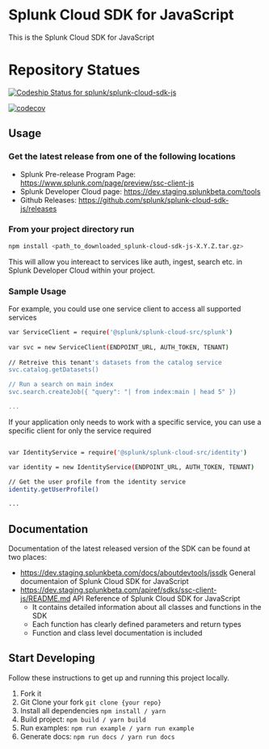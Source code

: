 # Splunk Cloud SDK for JavaScript

This is the Splunk Cloud SDK for JavaScript

# Repository Statues
[![Codeship Status for splunk/splunk-cloud-sdk-js](https://app.codeship.com/projects/efc247e0-15d9-0136-51cc-4ecad654e338/status?branch=develop)](https://app.codeship.com/projects/283657)

[![codecov](https://codecov.io/gh/splunk/splunk-cloud-sdk-js/branch/develop/graph/badge.svg?token=R5kexVYymt)](https://codecov.io/gh/splunk/splunk-cloud-sdk-js)

## Usage

### Get the latest release from one of the following locations 
- Splunk Pre-release Program Page: https://www.splunk.com/page/preview/ssc-client-js
- Splunk Developer Cloud page: https://dev.staging.splunkbeta.com/tools
- Github Releases: https://github.com/splunk/splunk-cloud-sdk-js/releases

### From your project directory run
```sh
npm install <path_to_downloaded_splunk-cloud-sdk-js-X.Y.Z.tar.gz>
```
This will allow you intereact to services like auth, ingest, search etc. in Splunk Developer Cloud within your project.

### Sample Usage
For example, you could use one service client to access all supported services

```sh
var ServiceClient = require('@splunk/splunk-cloud-src/splunk')
 
var svc = new ServiceClient(ENDPOINT_URL, AUTH_TOKEN, TENANT)
 
// Retreive this tenant's datasets from the catalog service
svc.catalog.getDatasets()

// Run a search on main index
svc.search.createJob({ "query": "| from index:main | head 5" })

...

```

If your application only needs to work with a specific service, you can use a specific client for only the service required

```sh

var IdentityService = require('@splunk/splunk-cloud-src/identity')

var identity = new IdentityService(ENDPOINT_URL, AUTH_TOKEN, TENANT)

// Get the user profile from the identity service
identity.getUserProfile()

...

```

## Documentation
Documentation of the latest released version of the SDK can be found at two places:
- https://dev.staging.splunkbeta.com/docs/aboutdevtools/jssdk General documentaion of Splunk Cloud SDK for JavaScript
- https://dev.staging.splunkbeta.com/apiref/sdks/ssc-client-js/README.md API Reference of Splunk Cloud SDK for JavaScript
    * It contains detailed information about all classes and functions in the SDK 
    * Each function has clearly defined parameters and return types
    * Function and class level documentation is included
    
## Start Developing
Follow these instructions to get up and running this project locally.
1. Fork it
2. Git Clone your fork `git clone {your repo}`
3. Install all dependencies `npm install / yarn`
4. Build project: `npm build / yarn build`
5. Run examples: `npm run example / yarn run example`
6. Generate docs: `npm run docs / yarn run docs`
